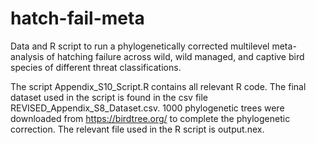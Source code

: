 # hatch-fail-meta

Data and R script to run a phylogenetically corrected multilevel meta-analysis of hatching failure across wild, wild managed, and captive bird species of different threat classifications.

The script Appendix_S10_Script.R contains all relevant R code. The final dataset used in the script is found in the csv file REVISED_Appendix_S8_Dataset.csv. 1000 phylogenetic trees were downloaded from https://birdtree.org/ to complete the phylogenetic correction. The relevant file used in the R script is output.nex.
